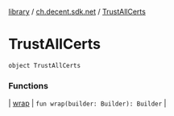 [library](../../index.md) / [ch.decent.sdk.net](../index.md) / [TrustAllCerts](./index.md)

# TrustAllCerts

`object TrustAllCerts`

### Functions

| [wrap](wrap.md) | `fun wrap(builder: Builder): Builder` |

